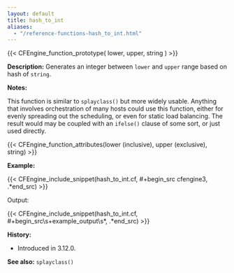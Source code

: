 ```yaml
---
layout: default
title: hash_to_int
aliases:
  - "/reference-functions-hash_to_int.html"
---
```


{{< CFEngine_function_prototype( lower, upper, string ) >}}

**Description:** Generates an integer between `lower` and `upper` range based on hash of `string`.

**Notes:**

This function is similar to `splayclass()` but more widely usable. Anything that
involves orchestration of many hosts could use this function, either for evenly
spreading out the scheduling, or even for static load balancing. The result
would may be coupled with an `ifelse()` clause of some sort, or just used
directly.

{{< CFEngine_function_attributes(lower (inclusive), upper (exclusive), string) >}}

**Example:**

{{< CFEngine_include_snippet(hash_to_int.cf, #\+begin_src cfengine3, .*end_src) >}}

Output:

{{< CFEngine_include_snippet(hash_to_int.cf, #\+begin_src\s+example_output\s*, .*end_src) >}}

**History:**

- Introduced in 3.12.0.

**See also:** `splayclass()`
